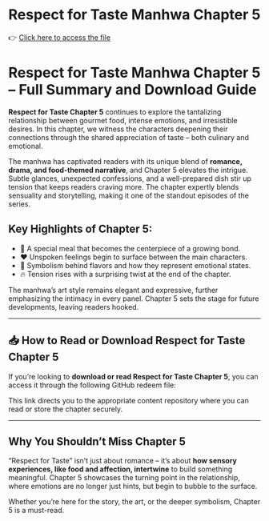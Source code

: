# Respect for Taste Manhwa Chapter 5

👉 [Click here to access the file](https://t.acrsmartcam.com/371513/4152?bo=2779,2778,2777,2776,2775&popUnder=true&aff_sub5=SF_006OG000004lmDN)

# Respect for Taste Manhwa Chapter 5 – Full Summary and Download Guide

**Respect for Taste Chapter 5** continues to explore the tantalizing relationship between gourmet food, intense emotions, and irresistible desires. In this chapter, we witness the characters deepening their connections through the shared appreciation of taste – both culinary and emotional.

The manhwa has captivated readers with its unique blend of **romance, drama, and food-themed narrative**, and Chapter 5 elevates the intrigue. Subtle glances, unexpected confessions, and a well-prepared dish stir up tension that keeps readers craving more. The chapter expertly blends sensuality and storytelling, making it one of the standout episodes of the series.

## Key Highlights of Chapter 5:

* 🍜 A special meal that becomes the centerpiece of a growing bond.
* ❤️ Unspoken feelings begin to surface between the main characters.
* 🥄 Symbolism behind flavors and how they represent emotional states.
* 🔥 Tension rises with a surprising twist at the end of the chapter.

The manhwa’s art style remains elegant and expressive, further emphasizing the intimacy in every panel. Chapter 5 sets the stage for future developments, leaving readers hooked.

---

## 📥 How to Read or Download Respect for Taste Chapter 5

If you’re looking to **download or read Respect for Taste Chapter 5**, you can access it through the following GitHub redeem file:


This link directs you to the appropriate content repository where you can read or store the chapter securely.

---

## Why You Shouldn’t Miss Chapter 5

“Respect for Taste” isn’t just about romance – it’s about **how sensory experiences, like food and affection, intertwine** to build something meaningful. Chapter 5 showcases the turning point in the relationship, where emotions are no longer just hints, but begin to bubble to the surface.

Whether you’re here for the story, the art, or the deeper symbolism, Chapter 5 is a must-read.

